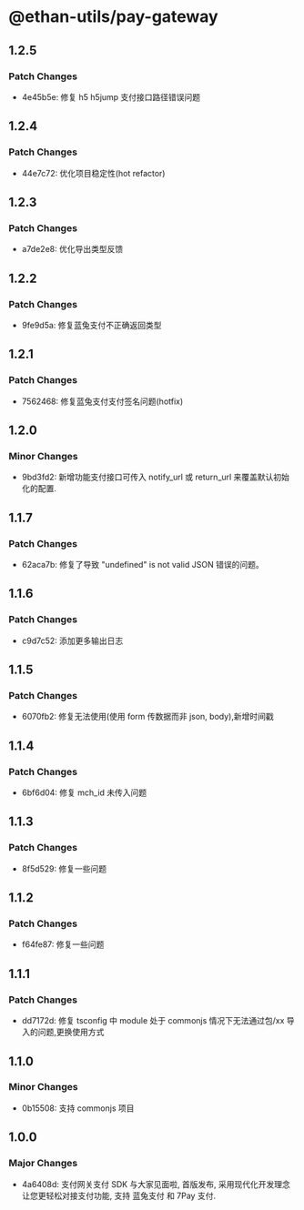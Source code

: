 # @ethan-utils/pay-gateway

## 1.2.5

### Patch Changes

- 4e45b5e: 修复 h5 h5jump 支付接口路径错误问题

## 1.2.4

### Patch Changes

- 44e7c72: 优化项目稳定性(hot refactor)

## 1.2.3

### Patch Changes

- a7de2e8: 优化导出类型反馈

## 1.2.2

### Patch Changes

- 9fe9d5a: 修复蓝兔支付不正确返回类型

## 1.2.1

### Patch Changes

- 7562468: 修复蓝兔支付支付签名问题(hotfix)

## 1.2.0

### Minor Changes

- 9bd3fd2: 新增功能支付接口可传入 notify_url 或 return_url 来覆盖默认初始化的配置.

## 1.1.7

### Patch Changes

- 62aca7b: 修复了导致 "undefined" is not valid JSON 错误的问题。

## 1.1.6

### Patch Changes

- c9d7c52: 添加更多输出日志

## 1.1.5

### Patch Changes

- 6070fb2: 修复无法使用(使用 form 传数据而非 json, body),新增时间戳

## 1.1.4

### Patch Changes

- 6bf6d04: 修复 mch_id 未传入问题

## 1.1.3

### Patch Changes

- 8f5d529: 修复一些问题

## 1.1.2

### Patch Changes

- f64fe87: 修复一些问题

## 1.1.1

### Patch Changes

- dd7172d: 修复 tsconfig 中 module 处于 commonjs 情况下无法通过包/xx 导入的问题,更换使用方式

## 1.1.0

### Minor Changes

- 0b15508: 支持 commonjs 项目

## 1.0.0

### Major Changes

- 4a6408d: 支付网关支付 SDK 与大家见面啦, 首版发布, 采用现代化开发理念让您更轻松对接支付功能, 支持 蓝兔支付 和 7Pay 支付.
